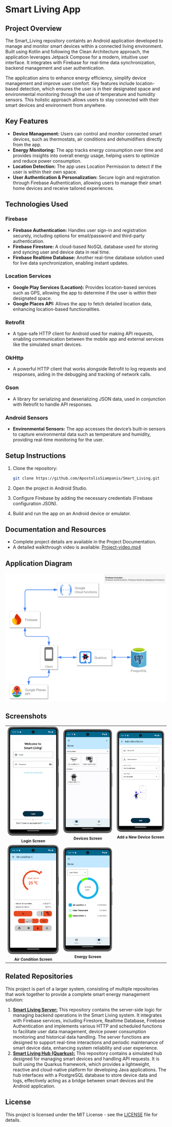 # Smart Living App

## Project Overview

The Smart_Living repository containts an Android application developed to manage and monitor smart devices within a connected living environment. Built using Kotlin and following the Clean Architecture approach, the application leverages Jetpack Compose for a modern, intuitive user interface. It integrates with Firebase for real-time data synchronization, backend management and user authentication.

The application aims to enhance energy efficiency, simplify device management and improve user comfort. Key features include location-based detection, which ensures the user is in their designated space and environmental monitoring through the use of temperature and humidity sensors. This holistic approach allows users to stay connected with their smart devices and environment from anywhere.

## Key Features

- **Device Management:** Users can control and monitor connected smart devices, such as thermostats, air conditions and dehumidifiers directly from the app.
- **Energy Monitoring:** The app tracks energy consumption over time and provides insights into overall energy usage, helping users to optimize and reduce power consumption.
- **Location Detection:** The app uses Location Permission to detect if the user is within their own space.
- **User Authentication & Personalization:** Secure login and registration through Firebase Authentication, allowing users to manage their smart home devices and receive tailored experiences.

## Technologies Used

### Firebase

- **Firebase Authentication:** Handles user sign-in and registration securely, including options for email/password and third-party authentication.
- **Firebase Firestore:** A cloud-based NoSQL database used for storing and syncing user and device data in real time.
- **Firebase Realtime Database:** Another real-time database solution used for live data synchronization, enabling instant updates.

### Location Services

- **Google Play Services (Location):** Provides location-based services such as GPS, allowing the app to determine if the user is within their designated space.
- **Google Places API:** Allows the app to fetch detailed location data, enhancing location-based functionalities.

### Retrofit

- A type-safe HTTP client for Android used for making API requests, enabling communication between the mobile app and external services like the simulated smart devices.

### OkHttp

- A powerful HTTP client that works alongside Retrofit to log requests and responses, aiding in the debugging and tracking of network calls.

### Gson

- A library for serializing and deserializing JSON data, used in conjunction with Retrofit to handle API responses.

### Android Sensors

- **Environmental Sensors:** The app accesses the device’s built-in sensors to capture environmental data such as temperature and humidity, providing real-time monitoring for the user.

## Setup Instructions

1. Clone the repository:

    ```bash
    git clone https://github.com/ApostolisSiampanis/Smart_Living.git
    ```

2. Open the project in Android Studio.
3. Configure Firebase by adding the necessary credentials (Firebase configuration JSON).
4. Build and run the app on an Android device or emulator.

## Documentation and Resources

- Complete project details are available in the Project Documentation.
- A detailed walkthrough video is available: [Project-video.mp4](./video/Video-presentation.mp4)

## Application Diagram

![Application Diagram](./images/program_diagram.png)

## Screenshots

<table>
    <tr>
        <td align="center">
            <img src="./images/screenshots/login_screen.png" alt="Login Screen"/>
            <br/>
            <sub><b>Login Screen</b></sub>
        </td>
        <td align="center">
            <img src="./images/screenshots/devices_screen.png" alt="Devices Screen"/>
            <br/>
            <sub><b>Devices Screen</b></sub>
        </td>
        <td align="center">
            <img src="./images/screenshots/add_a_new_device_screen.png" alt="Add a New Device Screen"/>
            <br/>
            <sub><b>Add a New Device Screen</b></sub>
        </td>
    </tr>
    <tr>
        <td align="center">
            <img src="./images/screenshots/air_condition_on_screen.png" alt="Air Condition Screen"/>
            <br/>
            <sub><b>Air Condition Screen</b></sub>
        </td>
        <td align="center">
            <img src="./images/screenshots/energy_screen.png" alt="Energy Screen"/>
            <br/>
            <sub><b>Energy Screen</b></sub>
        </td>
    </tr>
</table>

## Related Repositories

This project is part of a larger system, consisting of multiple repositories that work together to provide a complete smart energy management solution:

1. **[Smart Living Server:](https://github.com/ApostolisSiampanis/Smart_Living_Server)** This repository contains the server-side logic for managing backend operations in the Smart Living system. It integrates with Firebase services, including Firestore, Realtime Database, Firebase Authentication and implements various HTTP and scheduled functions to facilitate user data management, device power consumption monitoring and historical data handling. The server functions are designed to support real-time interactions and periodic maintenance of smart device data, enhancing system reliability and user experience.
2. **[Smart Living Hub (Quarkus):](https://github.com/ApostolisSiampanis/Smart_Living_Hub)** This repository contains a simulated hub designed for managing smart devices and handling API requests. It is built using the Quarkus framework, which provides a lightweight, reactive and cloud-native platform for developing Java applications. The hub interfaces with a PostgreSQL database to store device data and logs, effectively acting as a bridge between smart devices and the Android application.

## License

This project is licensed under the MIT License - see the [LICENSE](./LICENSE) file for details.
